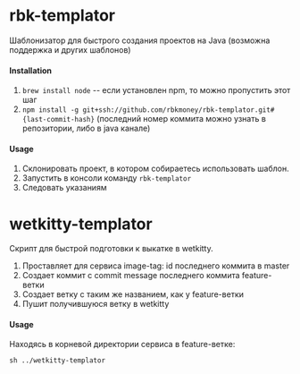 # rbk-templator

Шаблонизатор для быстрого создания проектов на Java (возможна поддержка и других шаблонов)

#### Installation

1. `brew install node` -- если установлен npm, то можно пропустить этот шаг
2. `npm install -g git+ssh://github.com/rbkmoney/rbk-templator.git#{last-commit-hash}` (последний номер коммита можно узнать в репозитории, либо в java канале)

#### Usage

1. Склонировать проект, в котором собираетесь использовать шаблон.
2. Запустить в консоли команду `rbk-templator`
3. Следовать указаниям

# wetkitty-templator

Скрипт для быстрой подготовки к выкатке в wetkitty. 
1. Проставляет для сервиса image-tag: id последнего коммита в master
2. Создает коммит с commit message последнего коммита feature-ветки
3. Создает ветку с таким же названием, как у feature-ветки
4. Пушит получившуюся ветку в wetkitty

#### Usage

Находясь в корневой директории сервиса в feature-ветке:
```
sh ../wetkitty-templator
```